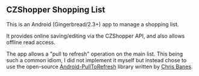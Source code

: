 ## CZShopper Shopping List

This is an Android (Gingerbread/2.3+) app to manage a shopping list.

It provides online saving/editing via the CZShopper API, and also allows offline read access.

The app allows a "pull to refresh" operation on the main list. This being such a common idiom, I did not implement it myself but instead chose to use the open-source [Android-PullToRefresh](https://github.com/chrisbanes/Android-PullToRefresh) library written by [Chris Banes](https://github.com/chrisbanes).